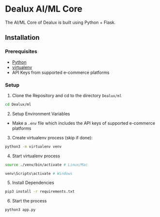 # Dealux AI/ML Core

The AI/ML Core of Dealux is built using Python + Flask.


## Installation

### Prerequisites
- [Python](https://www.python.org/downloads/)
- [virtualenv](https://virtualenv.pypa.io/)
- API Keys from supported e-commerce platforms 

### Setup
1. Clone the Repository and cd to the directory `Dealux/ml`
```bash
cd Dealux/ml
```

2. Setup Environment Variables
- Make a `.env` file which includes the API keys of supported e-commerce platforms

3. Create virtualenv process (skip if done):
```bash
python3 -m virtualenv venv
```

4. Start virtualenv process
```bash
source ./venv/bin/activate # Linux/Mac

venv\Scripts\activate # Windows
```

5. Install Dependencies
```bash
pip3 install -r requirements.txt
```

6. Start the process
```bash
python3 app.py
```
